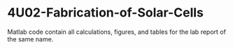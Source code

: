 # 4U02-Fabrication-of-Solar-Cells
Matlab code contain all calculations, figures, and tables for the lab report of the same name.
